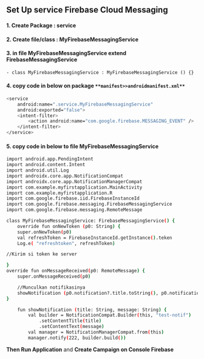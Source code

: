 ## Set Up service Firebase Cloud Messaging
#### 1. Create Package : service
#### 2. Create file/class : MyFirebaseMessagingService
#### 3. in file MyFirebaseMessagingService extend FirebaseMessagingService
    - class MyFirebaseMessagingService : MyFirebaseMessagingService () {}

#### 4. copy code in below on package `**manifest>>androidmanifest.xml**`
```sh
<service
    android:name=".service.MyFirebaseMessagingService"
    android:exported="false">
    <intent-filter>
        <action android:name="com.google.firebase.MESSAGING_EVENT" />
    </intent-filter>
</service>
```

#### 5. copy code in below to file MyFirebaseMessagingService


```sh
import android.app.PendingIntent 
import android.content.Intent
import android.util.Log
import androidx.core.app.NotificationCompat
import androidx.core.app.NotificationManagerCompat
import com.example.myfirstapplication.MainActivity
import com.example.myfirstapplication.R
import com.google.firebase.iid.FirebaseInstanceId 
import com.google.firebase.messaging.FirebaseMessagingService
import com.google.firebase.messaging.RemoteMessage

class MyFirebaseMessagingService: FirebaseMessagingService() {
    override fun onNewToken (p0: String) {
    super.onNewToken(p0)
    val refreshToken = FirebaseInstanceId.getInstance().teken
    Log.e( "refreshtoken", refreshToken)

//Kirim si token ke server

}
override fun onMessageReceived(p0: RemoteMessage) {
    super.onMessageReceived(p0)

    //Munculkan notifikasinya
    showNotification (p0.notification?.title.toString(), p0.notification?.body.toString())
}

    fun showNotification (title: String, message: String) {
        val builder = NotificationCompat.Builder(this, "test-notif")
            .setContentTitle(title)
            .setContentText(message)
        val manager = NotificationManagerCompat.from(this)
        manager.notify(222, builder.build())
```

**Then Run Application**
and **Create Campaign on Console Firebase**